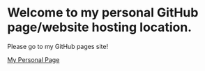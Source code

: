 # Welcome to my personal GitHub page/website hosting location.
Please go to my GitHub pages site!

[My Personal Page](https://collinhubbard.github.io/)
